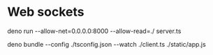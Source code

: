 # Web sockets

deno run --allow-net=0.0.0.0:8000 --allow-read=./ server.ts

deno bundle --config ./tsconfig.json --watch ./client.ts ./static/app.js